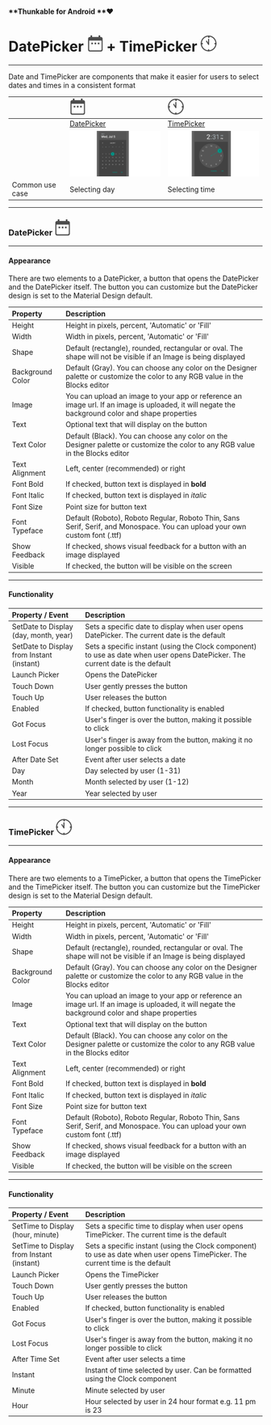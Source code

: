 #### **Thunkable for Android **❤

# DatePicker ![](/assets/datepicker-icon.png) + TimePicker ![](/assets/timepicker-icon.png)

---

Date and TimePicker are components that make it easier for users to select dates and times in a consistent format

|  | ![](/assets/datepicker-icon.png) | ![](/assets/timepicker-icon.png) |
| :--- | :--- | :--- |
|  | [DatePicker](#datepicker) | [TimePicker](#timepicker) |
|  | ![](/assets/datepicker.png) | ![](/assets/timepicker.png) |
| Common use case | Selecting day | Selecting time |

---

### DatePicker ![](/assets/datepicker-icon.png)

---

#### **Appearance**

There are two elements to a DatePicker, a button that opens the DatePicker and the DatePicker itself. The button you can customize but the DatePicker design is set to the Material Design default.

| Property | Description |
| :--- | :--- |
| Height | Height in pixels, percent, 'Automatic' or 'Fill' |
| Width | Width in pixels, percent, 'Automatic' or 'Fill' |
| Shape | Default \(rectangle\), rounded, rectangular or oval.  The shape will not be visible if an Image is being displayed |
| Background Color | Default \(Gray\). You can choose any color on the Designer palette or customize the color to any RGB value in the Blocks editor |
| Image | You can upload an image to your app or reference an image url. If an image is uploaded, it will negate the background color and shape properties |
| Text | Optional text that will display on the button |
| Text Color | Default \(Black\). You can choose any color on the Designer palette or customize the color to any RGB value in the Blocks editor |
| Text Alignment | Left, center \(recommended\) or right |
| Font Bold | If checked, button text is displayed in **bold** |
| Font Italic | If checked, button text is displayed in _italic_ |
| Font Size | Point size for button text |
| Font Typeface | Default \(Roboto\), Roboto Regular, Roboto Thin, Sans Serif, Serif, and Monospace. You can upload your own custom font \(.ttf\) |
| Show Feedback | If checked, shows visual feedback for a button with an image displayed |
| Visible | If checked, the button will be visible on the screen |

---

#### Functionality

| Property / Event | Description |
| :--- | :--- |
| SetDate to Display \(day, month, year\) | Sets a specific date to display when user opens DatePicker. The current date is the default |
| SetDate to Display from Instant \(instant\) | Sets a specific instant \(using the Clock component\) to use as date when user opens DatePicker. The current date is the default |
| Launch Picker | Opens the DatePicker |
| Touch Down | User gently presses the button |
| Touch Up | User releases the button |
| Enabled | If checked, button functionality is enabled |
| Got Focus | User's finger is over the button, making it possible to click |
| Lost Focus | User's finger is away from the button, making it no longer possible to click |
| After Date Set | Event after user selects a date |
| Day | Day selected by user \(1-31\) |
| Month | Month selected by user \(1-12\) |
| Year | Year selected by user |

---

### TimePicker ![](/assets/timepicker-icon.png)

---

#### **Appearance**

There are two elements to a TimePicker, a button that opens the TimePicker and the TimePicker itself. The button you can customize but the TimePicker design is set to the Material Design default.

| Property | Description |
| :--- | :--- |
| Height | Height in pixels, percent, 'Automatic' or 'Fill' |
| Width | Width in pixels, percent, 'Automatic' or 'Fill' |
| Shape | Default \(rectangle\), rounded, rectangular or oval.  The shape will not be visible if an Image is being displayed |
| Background Color | Default \(Gray\). You can choose any color on the Designer palette or customize the color to any RGB value in the Blocks editor |
| Image | You can upload an image to your app or reference an image url. If an image is uploaded, it will negate the background color and shape properties |
| Text | Optional text that will display on the button |
| Text Color | Default \(Black\). You can choose any color on the Designer palette or customize the color to any RGB value in the Blocks editor |
| Text Alignment | Left, center \(recommended\) or right |
| Font Bold | If checked, button text is displayed in **bold** |
| Font Italic | If checked, button text is displayed in _italic_ |
| Font Size | Point size for button text |
| Font Typeface | Default \(Roboto\), Roboto Regular, Roboto Thin, Sans Serif, Serif, and Monospace. You can upload your own custom font \(.ttf\) |
| Show Feedback | If checked, shows visual feedback for a button with an image displayed |
| Visible | If checked, the button will be visible on the screen |

---

#### Functionality

| Property / Event | Description |
| :--- | :--- |
| SetTime to Display \(hour, minute\) | Sets a specific time to display when user opens TimePicker. The current time is the default |
| SetTime to Display from Instant \(instant\) | Sets a specific instant \(using the Clock component\) to use as date when user opens TimePicker. The current time is the default |
| Launch Picker | Opens the TimePicker |
| Touch Down | User gently presses the button |
| Touch Up | User releases the button |
| Enabled | If checked, button functionality is enabled |
| Got Focus | User's finger is over the button, making it possible to click |
| Lost Focus | User's finger is away from the button, making it no longer possible to click |
| After Time Set | Event after user selects a time |
| Instant | Instant of time selected by user. Can be formatted using the Clock component |
| Minute | Minute selected by user |
| Hour | Hour selected by user in 24 hour format e.g. 11 pm is 23 |



